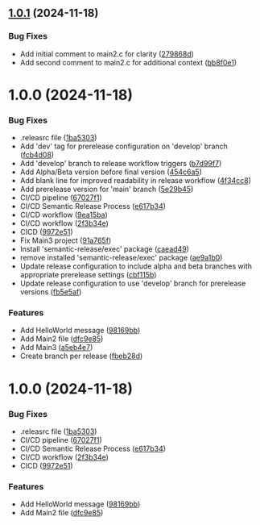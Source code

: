## [1.0.1](https://github.com/Luxoria-EIP/auto-release/compare/v1.0.0...v1.0.1) (2024-11-18)


### Bug Fixes

* Add initial comment to main2.c for clarity ([279868d](https://github.com/Luxoria-EIP/auto-release/commit/279868d8f6f4fe8ffcd15a3176f610b95073912c))
* Add second comment to main2.c for additional context ([bb8f0e1](https://github.com/Luxoria-EIP/auto-release/commit/bb8f0e172aa6f201df8b459b8541a2edca4e4448))

# 1.0.0 (2024-11-18)


### Bug Fixes

* .releasrc file ([1ba5303](https://github.com/Luxoria-EIP/auto-release/commit/1ba5303f97efc31d9fc0cf6fd2b04d0fbf29415c))
* Add 'dev' tag for prerelease configuration on 'develop' branch ([fcb4d08](https://github.com/Luxoria-EIP/auto-release/commit/fcb4d08cedc8dee4930a6879451171cdb2740144))
* Add 'develop' branch to release workflow triggers ([b7d99f7](https://github.com/Luxoria-EIP/auto-release/commit/b7d99f70acda40ad52ac5d3bdd9ddda57bb00a22))
* Add Alpha/Beta version before final version ([454c6a5](https://github.com/Luxoria-EIP/auto-release/commit/454c6a5159780b53cd0a7523c45b95123962b34c))
* Add blank line for improved readability in release workflow ([4f34cc8](https://github.com/Luxoria-EIP/auto-release/commit/4f34cc8ea3307017b6ecd9c635033520414f53f7))
* Add prerelease version for 'main' branch ([5e29b45](https://github.com/Luxoria-EIP/auto-release/commit/5e29b45f8e929982ff66c50a5bf8ca6878fa052c))
* CI/CD pipeline ([67027f1](https://github.com/Luxoria-EIP/auto-release/commit/67027f11dcd0fb6507a8dfb93da2d28ba451ab0a))
* CI/CD Semantic Release Process ([e617b34](https://github.com/Luxoria-EIP/auto-release/commit/e617b34835ab1dcf904dbbae8f128aa084a0707a))
* CI/CD workflow ([9ea15ba](https://github.com/Luxoria-EIP/auto-release/commit/9ea15ba4839504ec4af01e19a3d83969381027d3))
* CI/CD workflow ([2f3b34e](https://github.com/Luxoria-EIP/auto-release/commit/2f3b34eb548d9df2e35c04742a2f57fed574692b))
* CICD ([9972e51](https://github.com/Luxoria-EIP/auto-release/commit/9972e51b55327799e47f4c0d784fda5ef1b847bb))
* Fix Main3 project ([91a765f](https://github.com/Luxoria-EIP/auto-release/commit/91a765fa1eb644c64f9dd3431491f99dbe149a39))
* Install 'semantic-release/exec' package ([caead49](https://github.com/Luxoria-EIP/auto-release/commit/caead49abde5ca8588fb15233cca99b22c9f8470))
* remove installed 'semantic-release/exec' package ([ae9a1b0](https://github.com/Luxoria-EIP/auto-release/commit/ae9a1b0c3facb0e7d4fcf92c42d6dc8ec444d876))
* Update release configuration to include alpha and beta branches with appropriate prerelease settings ([cbf115b](https://github.com/Luxoria-EIP/auto-release/commit/cbf115b3dcb3d2e2a24f721b74d84cc01a870655))
* Update release configuration to use 'develop' branch for prerelease versions ([fb5e5af](https://github.com/Luxoria-EIP/auto-release/commit/fb5e5af251a68508ac30be0f6529c43f086e45d1))


### Features

* Add HelloWorld message ([98169bb](https://github.com/Luxoria-EIP/auto-release/commit/98169bba6d0043f13b28bf54c44ee14a55c5ac7c))
* Add Main2 file ([dfc9e85](https://github.com/Luxoria-EIP/auto-release/commit/dfc9e85e4eab117e3ee10e1535e9d55ab5c1c83b))
* Add Main3 ([a5eb4e7](https://github.com/Luxoria-EIP/auto-release/commit/a5eb4e7b6ac436e5771c46563ca0c940ae3b2d1e))
* Create branch per release ([fbeb28d](https://github.com/Luxoria-EIP/auto-release/commit/fbeb28d0bcb446f962df0968365e03d16ec774ca))

# 1.0.0 (2024-11-18)


### Bug Fixes

* .releasrc file ([1ba5303](https://github.com/Luxoria-EIP/auto-release/commit/1ba5303f97efc31d9fc0cf6fd2b04d0fbf29415c))
* CI/CD pipeline ([67027f1](https://github.com/Luxoria-EIP/auto-release/commit/67027f11dcd0fb6507a8dfb93da2d28ba451ab0a))
* CI/CD Semantic Release Process ([e617b34](https://github.com/Luxoria-EIP/auto-release/commit/e617b34835ab1dcf904dbbae8f128aa084a0707a))
* CI/CD workflow ([2f3b34e](https://github.com/Luxoria-EIP/auto-release/commit/2f3b34eb548d9df2e35c04742a2f57fed574692b))
* CICD ([9972e51](https://github.com/Luxoria-EIP/auto-release/commit/9972e51b55327799e47f4c0d784fda5ef1b847bb))


### Features

* Add HelloWorld message ([98169bb](https://github.com/Luxoria-EIP/auto-release/commit/98169bba6d0043f13b28bf54c44ee14a55c5ac7c))
* Add Main2 file ([dfc9e85](https://github.com/Luxoria-EIP/auto-release/commit/dfc9e85e4eab117e3ee10e1535e9d55ab5c1c83b))
